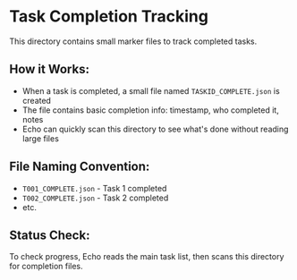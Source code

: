 # Task Completion Tracking

This directory contains small marker files to track completed tasks.

## How it Works:
- When a task is completed, a small file named `TASKID_COMPLETE.json` is created
- The file contains basic completion info: timestamp, who completed it, notes
- Echo can quickly scan this directory to see what's done without reading large files

## File Naming Convention:
- `T001_COMPLETE.json` - Task 1 completed
- `T002_COMPLETE.json` - Task 2 completed  
- etc.

## Status Check:
To check progress, Echo reads the main task list, then scans this directory for completion files.
